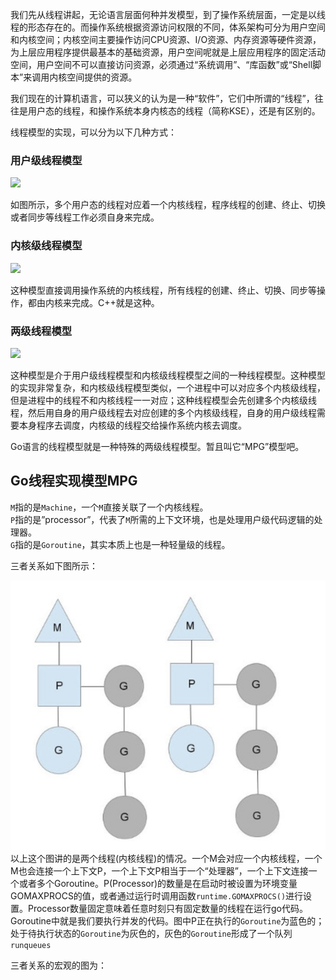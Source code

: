 我们先从线程讲起，无论语言层面何种并发模型，到了操作系统层面，一定是以线程的形态存在的。而操作系统根据资源访问权限的不同，体系架构可分为用户空间和内核空间；内核空间主要操作访问CPU资源、I/O资源、内存资源等硬件资源，为上层应用程序提供最基本的基础资源，用户空间呢就是上层应用程序的固定活动空间，用户空间不可以直接访问资源，必须通过“系统调用”、“库函数”或“Shell脚本”来调用内核空间提供的资源。

我们现在的计算机语言，可以狭义的认为是一种“软件”，它们中所谓的“线程”，往往是用户态的线程，和操作系统本身内核态的线程（简称KSE），还是有区别的。

线程模型的实现，可以分为以下几种方式：

### 用户级线程模型

![](https://i6448038.github.io/img/csp/yonghutai.png)

如图所示，多个用户态的线程对应着一个内核线程，程序线程的创建、终止、切换或者同步等线程工作必须自身来完成。

### 内核级线程模型

![](https://i6448038.github.io/img/csp/yonghutai.png)

这种模型直接调用操作系统的内核线程，所有线程的创建、终止、切换、同步等操作，都由内核来完成。C++就是这种。

### 两级线程模型

![](https://i6448038.github.io/img/csp/liangji.png)

这种模型是介于用户级线程模型和内核级线程模型之间的一种线程模型。这种模型的实现非常复杂，和内核级线程模型类似，一个进程中可以对应多个内核级线程，但是进程中的线程不和内核线程一一对应；这种线程模型会先创建多个内核级线程，然后用自身的用户级线程去对应创建的多个内核级线程，自身的用户级线程需要本身程序去调度，内核级的线程交给操作系统内核去调度。

Go语言的线程模型就是一种特殊的两级线程模型。暂且叫它“MPG”模型吧。

## Go线程实现模型MPG

`M`指的是`Machine`，一个`M`直接关联了一个内核线程。  
`P`指的是”processor”，代表了`M`所需的上下文环境，也是处理用户级代码逻辑的处理器。  
`G`指的是`Goroutine`，其实本质上也是一种轻量级的线程。

三者关系如下图所示：

![](/assets/mpg.png)以上这个图讲的是两个线程\(内核线程\)的情况。一个M会对应一个内核线程，一个M也会连接一个上下文P，一个上下文P相当于一个“处理器”，一个上下文连接一个或者多个Goroutine。P\(Processor\)的数量是在启动时被设置为环境变量GOMAXPROCS的值，或者通过运行时调用函数`runtime.GOMAXPROCS()`进行设置。Processor数量固定意味着任意时刻只有固定数量的线程在运行go代码。Goroutine中就是我们要执行并发的代码。图中P正在执行的`Goroutine`为蓝色的；处于待执行状态的`Goroutine`为灰色的，灰色的`Goroutine`形成了一个队列`runqueues`

三者关系的宏观的图为：



